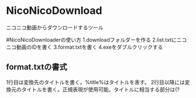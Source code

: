 # NicoNicoDownload
ニコニコ動画からダウンロードするツール

#NicoNicoDownloaderの使い方
1.downloadフォルダーを作る
2.list.txtにニコニコ動画のIDを書く
3.format.txtを書く
4.exeをダブルクリックする

## format.txtの書式
1行目は変換先のタイトルを書く。%title%はタイトルを表す。
2行目以降には変換元のタイトルを書く。正規表現が使用可能。タイトルに相当する部分は(?<title>.+)という形に書く必要があります。

## 注意点
ファイル名として使用できない文字はすべて全角に変換しています。
使用可能な正規表現は.NET Frameworkと同じです

## 例
東方ヴォーカル___%title%
(?<title>.+)【.+】.+
\[.+\](?<title>.+)

## コマンドラインパラメーター
NicoNicoDownloader [ID] [PASSWORD]

#NicoNicoScraperのスクレイパーの使い方
NicoNicoScraper [ID] [PASSWORD] [クエリー]

このコマンドをコマンドラインで実行すると指定したキーワードの動画が表示されます。
出力結果はコンソールに表示されるので、ファイルがほしい場合はリダイレクトしてください。


#権利
NicoNico.NetとNicoNico.Net.ConsoleTestの権利はdrasticactionsに帰属します